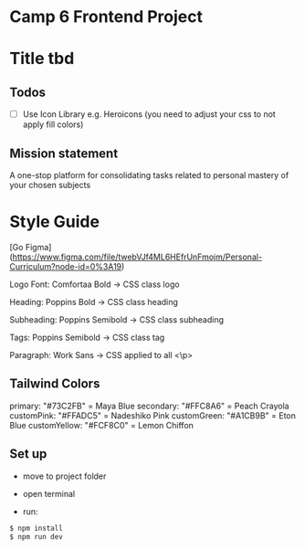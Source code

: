 # Camp 6 Frontend Project

# Title tbd

## Todos

- [ ] Use Icon Library e.g. Heroicons (you need to adjust your css to not apply fill colors)

## Mission statement

A one-stop platform for consolidating tasks related to personal mastery of your chosen subjects

# Style Guide

[Go Figma] (https://www.figma.com/file/twebVJf4ML6HEfrUnFmojm/Personal-Curriculum?node-id=0%3A19)

Logo Font: Comfortaa Bold -> CSS class logo

Heading: Poppins Bold -> CSS class heading

Subheading: Poppins Semibold -> CSS class subheading

Tags: Poppins Semibold -> CSS class tag

Paragraph: Work Sans -> CSS applied to all <\p>

## Tailwind Colors

primary: "#73C2FB" = Maya Blue
secondary: "#FFC8A6" = Peach Crayola
customPink: "#FFADC5" = Nadeshiko Pink
customGreen: "#A1CB9B" = Eton Blue
customYellow: "#FCF8C0" = Lemon Chiffon

## Set up

- move to project folder

- open terminal

- run:

```zsh
$ npm install
$ npm run dev
```

